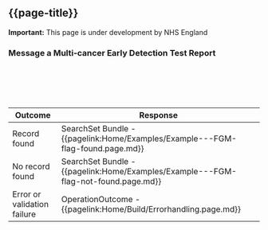 ## {{page-title}}

  <div markdown="span" class="alert alert-warning" role="alert"><i class="fa fa-warning"></i><b> Important:</b> This page is under development by NHS England</div>


### Message a Multi-cancer Early Detection Test Report

<br>
<br>

<br>
<br>

| Outcome         | Response                       |
| ----------- | ------------------------  |
| Record found       | SearchSet Bundle - {{pagelink:Home/Examples/Example---FGM-flag-found.page.md}}|
| No record found       | SearchSet Bundle - {{pagelink:Home/Examples/Example---FGM-flag-not-found.page.md}}|
| Error or validation failure      | OperationOutcome - {{pagelink:Home/Build/Errorhandling.page.md}}|

<br>


